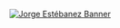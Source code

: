 
[![Jorge Estébanez Banner](https://live.staticflickr.com/65535/54086997000_0e8057c06f_h.jpg "Jorge Estébanez Banner")](htts://jorge.staycode.dev)
<!--
**jorge-code-sync/jorge-code-sync** is a ✨ _special_ ✨ repository because its `README.md` (this file) appears on your GitHub profile.

Here are some ideas to get you started:

- 🔭 I’m currently working on ...
- 🌱 I’m currently learning ...
- 👯 I’m looking to collaborate on ...
- 🤔 I’m looking for help with ...
- 💬 Ask me about ...
- 📫 How to reach me: ...
- 😄 Pronouns: ...
- ⚡ Fun fact: ...
-->
